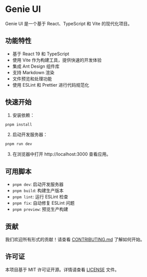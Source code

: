 # Genie UI

Genie UI 是一个基于 React、TypeScript 和 Vite 的现代化项目。

## 功能特性

- 基于 React 19 和 TypeScript
- 使用 Vite 作为构建工具，提供快速的开发体验
- 集成 Ant Design 组件库
- 支持 Markdown 渲染
- 文件预览和处理功能
- 使用 ESLint 和 Prettier 进行代码规范化

## 快速开始

1. 安装依赖：

```bash
pnpm install
```

2. 启动开发服务器：

```bash
pnpm run dev
```

3. 在浏览器中打开 http://localhost:3000 查看应用。

## 可用脚本

- `pnpm dev`: 启动开发服务器
- `pnpm build`: 构建生产版本
- `pnpm lint`: 运行 ESLint 检查
- `pnpm fix`: 自动修复 ESLint 问题
- `pnpm preview`: 预览生产构建

## 贡献

我们欢迎所有形式的贡献！请查看 [CONTRIBUTING.md](CONTRIBUTING.md) 了解如何开始。

## 许可证

本项目基于 MIT 许可证开源。详情请查看 [LICENSE](LICENSE) 文件。
